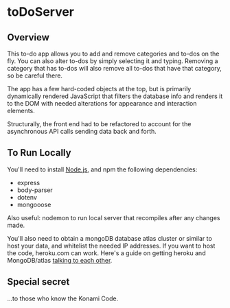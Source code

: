 # toDoServer

## Overview

This to-do app allows you to add and remove categories and to-dos on the fly. You can also alter to-dos by simply selecting it and typing. Removing a category that has to-dos will also remove all to-dos that have that category, so be careful there.

The app has a few hard-coded objects at the top, but is primarily dynamically rendered JavaScript that filters the database info and renders it to the DOM with needed alterations for appearance and interaction elements.

Structurally, the front end had to be refactored to account for the asynchronous API calls sending data back and forth. 

## To Run Locally

You'll need to install [Node.js](https://nodejs.org/en/), and npm the following dependencies:

* express
* body-parser
* dotenv
* mongooose

Also useful: nodemon to run local server that recompiles after any changes made.

You'll also need to obtain a mongoDB database atlas cluster or similar to host your data, and whitelist the needed IP addresses. If you want to host the code, heroku.com can work. Here's a guide on getting heroku and MongoDB/atlas [talking to each other](https://dev.to/cpclark360/how-to-host-a-restful-node-js-server-with-mongodb-atlas-database-on-heroku-1opl). 

## Special secret

...to those who know the Konami Code.